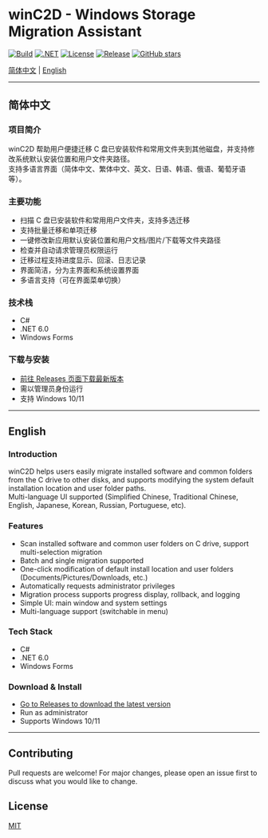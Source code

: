 # winC2D - Windows Storage Migration Assistant

[![Build](https://img.shields.io/github/actions/workflow/status/SKR7lex/winC2D/dotnet.yml?branch=main&label=build)](https://github.com/SKR7lex/winC2D/actions)
[![.NET](https://img.shields.io/badge/.NET-6.0-blue)](https://dotnet.microsoft.com/)
[![License](https://img.shields.io/github/license/SKR7lex/winC2D)](LICENSE)
[![Release](https://img.shields.io/github/v/release/SKR7lex/winC2D?include_prereleases)](https://github.com/SKR7lex/winC2D/releases)
[![GitHub stars](https://img.shields.io/github/stars/SKR7lex/winC2D?style=social)](https://github.com/SKR7lex/winC2D/stargazers)

[简体中文](#简体中文) | [English](#english)

---

## 简体中文

### 项目简介
winC2D 帮助用户便捷迁移 C 盘已安装软件和常用文件夹到其他磁盘，并支持修改系统默认安装位置和用户文件夹路径。  
支持多语言界面（简体中文、繁体中文、英文、日语、韩语、俄语、葡萄牙语等）。

### 主要功能
- 扫描 C 盘已安装软件和常用用户文件夹，支持多选迁移
- 支持批量迁移和单项迁移
- 一键修改新应用默认安装位置和用户文档/图片/下载等文件夹路径
- 检查并自动请求管理员权限运行
- 迁移过程支持进度显示、回滚、日志记录
- 界面简洁，分为主界面和系统设置界面
- 多语言支持（可在界面菜单切换）

### 技术栈
- C#
- .NET 6.0
- Windows Forms

### 下载与安装
- [前往 Releases 页面下载最新版本](https://github.com/SKR7lex/winC2D/releases)
- 需以管理员身份运行
- 支持 Windows 10/11

---

## English

### Introduction
winC2D helps users easily migrate installed software and common folders from the C drive to other disks, and supports modifying the system default installation location and user folder paths.  
Multi-language UI supported (Simplified Chinese, Traditional Chinese, English, Japanese, Korean, Russian, Portuguese, etc).

### Features
- Scan installed software and common user folders on C drive, support multi-selection migration
- Batch and single migration supported
- One-click modification of default install location and user folders (Documents/Pictures/Downloads, etc.)
- Automatically requests administrator privileges
- Migration process supports progress display, rollback, and logging
- Simple UI: main window and system settings
- Multi-language support (switchable in menu)

### Tech Stack
- C#
- .NET 6.0
- Windows Forms

### Download & Install
- [Go to Releases to download the latest version](https://github.com/SKR7lex/winC2D/releases)
- Run as administrator
- Supports Windows 10/11

---

## Contributing

Pull requests are welcome! For major changes, please open an issue first to discuss what you would like to change.

## License

[MIT](LICENSE)